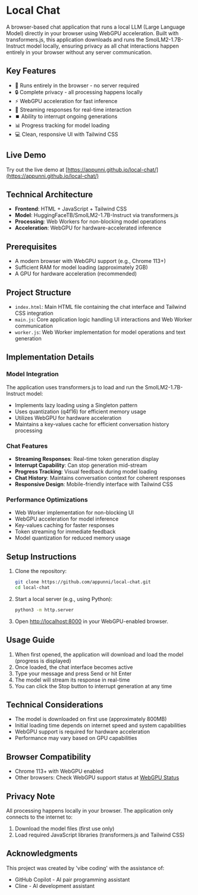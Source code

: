 # Local Chat

A browser-based chat application that runs a local LLM (Large Language Model) directly in your browser using WebGPU acceleration. Built with transformers.js, this application downloads and runs the SmolLM2-1.7B-Instruct model locally, ensuring privacy as all chat interactions happen entirely in your browser without any server communication.

## Key Features
- 🚀 Runs entirely in the browser - no server required
- 🔒 Complete privacy - all processing happens locally
- ⚡ WebGPU acceleration for fast inference
- 📝 Streaming responses for real-time interaction
- ⏹️ Ability to interrupt ongoing generations
- 📊 Progress tracking for model loading
- 💻 Clean, responsive UI with Tailwind CSS

## Live Demo
Try out the live demo at [https://appunni.github.io/local-chat/](https://appunni.github.io/local-chat/)

## Technical Architecture
- **Frontend**: HTML + JavaScript + Tailwind CSS
- **Model**: HuggingFaceTB/SmolLM2-1.7B-Instruct via transformers.js
- **Processing**: Web Workers for non-blocking model operations
- **Acceleration**: WebGPU for hardware-accelerated inference

## Prerequisites
- A modern browser with WebGPU support (e.g., Chrome 113+)
- Sufficient RAM for model loading (approximately 2GB)
- A GPU for hardware acceleration (recommended)

## Project Structure
- `index.html`: Main HTML file containing the chat interface and Tailwind CSS integration
- `main.js`: Core application logic handling UI interactions and Web Worker communication
- `worker.js`: Web Worker implementation for model operations and text generation

## Implementation Details

### Model Integration
The application uses transformers.js to load and run the SmolLM2-1.7B-Instruct model:
- Implements lazy loading using a Singleton pattern
- Uses quantization (q4f16) for efficient memory usage
- Utilizes WebGPU for hardware acceleration
- Maintains a key-values cache for efficient conversation history processing

### Chat Features
- **Streaming Responses**: Real-time token generation display
- **Interrupt Capability**: Can stop generation mid-stream
- **Progress Tracking**: Visual feedback during model loading
- **Chat History**: Maintains conversation context for coherent responses
- **Responsive Design**: Mobile-friendly interface with Tailwind CSS

### Performance Optimizations
- Web Worker implementation for non-blocking UI
- WebGPU acceleration for model inference
- Key-values caching for faster responses
- Token streaming for immediate feedback
- Model quantization for reduced memory usage

## Setup Instructions

1. Clone the repository:
   ```bash
   git clone https://github.com/appunni/local-chat.git
   cd local-chat
   ```

2. Start a local server (e.g., using Python):
   ```bash
   python3 -m http.server
   ```

3. Open [http://localhost:8000](http://localhost:8000) in your WebGPU-enabled browser.

## Usage Guide
1. When first opened, the application will download and load the model (progress is displayed)
2. Once loaded, the chat interface becomes active
3. Type your message and press Send or hit Enter
4. The model will stream its response in real-time
5. You can click the Stop button to interrupt generation at any time

## Technical Considerations
- The model is downloaded on first use (approximately 800MB)
- Initial loading time depends on internet speed and system capabilities
- WebGPU support is required for hardware acceleration
- Performance may vary based on GPU capabilities

## Browser Compatibility
- Chrome 113+ with WebGPU enabled
- Other browsers: Check WebGPU support status at [WebGPU Status](https://github.com/gpuweb/gpuweb/wiki/Implementation-Status)

## Privacy Note
All processing happens locally in your browser. The application only connects to the internet to:
1. Download the model files (first use only)
2. Load required JavaScript libraries (transformers.js and Tailwind CSS)

## Acknowledgments
This project was created by 'vibe coding' with the assistance of:
- GitHub Copilot - AI pair programming assistant
- Cline - AI development assistant
